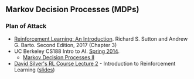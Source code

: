 ## Markov Decision Processes (MDPs)

### Plan of Attack

- [Reinforcement Learning: An Introduction](http://incompleteideas.net/sutton/book/the-book-2nd.html). Richard S. Sutton 
  and Andrew G. Barto. Second Edition, 2017 (Chapter 3)
- UC Berkeley CS188 Intro to AI. [Spring 2014](http://ai.berkeley.edu/lecture_videos.html).
  - [Markov Decision Processes II](https://www.youtube.com/watch?v=6pBvbLyn6fE)
- [David Silver's RL Course Lecture 2](https://www.youtube.com/watch?v=lfHX2hHRMVQ&t=1130s) - Introduction to Reinforcement Learning ([slides](http://www0.cs.ucl.ac.uk/staff/d.silver/web/Teaching_files/MDP.pdf))


